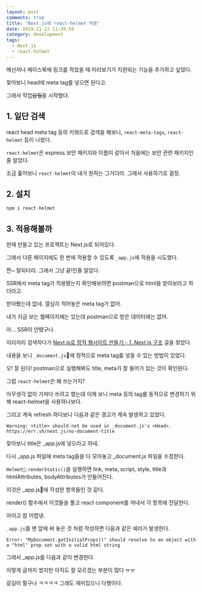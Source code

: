 ```yaml
---
layout: post
comments: true
title: "Next.js에 react-helmet 적용"
date: 2019-11-22 11:59:59
category: development
tags:
  - Next.js
  - react-helmet
---
```


메신저나 페이스북에 링크를 적었을 때 미리보기가 지원되는 기능을 추가하고 싶었다.

찾아보니 head에 meta tag를 넣으면 된다고.

그래서 작업~~삽질~~을 시작했다.

## 1. 일단 검색

react head meta tag 등의 키워드로 검색을 해보니, `react-meta-tags`, `react-helmet` 등이 나왔다.

`react-helmet`은 express 보안 패키지와 이름이 같아서 처음에는 보안 관련 패키지인줄 알았다.

조금 훑어보니 `react-helmet`이 내가 원하는 그거더라. 그래서 사용하기로 결정.

## 2. 설치

```js
npm i react-helmet
```

## 3. 적용해볼까

현재 만들고 있는 프로젝트는 Next.js로 되어있다.

그래서 다른 페이지에도 한 번에 적용할 수 있도록 `_app.js`에 적용을 시도했다.

<script src="https://gist.github.com/angelxtry/05688625f06c975df569b6dd2a60152d.js"></script>

짠~ 잘되더라. 그래서 그냥 끝!인줄 알았다.

SSR에서 meta tag가 적용됐는지 확인해보려면 postman으로 html을 받아보라고 하더라고.

받아봤는데 없네. 열심히 적어놓은 meta tag가 없어.

내가 지금 보는 웹페이지에는 있는데 postman으로 받은 데이터에는 없어.

아... SSR이 안됐구나.

이리저리 검색하다가 [Next.js로 정적 웹사이트 만들기 - 1. Next.js 구조](https://salgum1114.github.io/nextjs/2019-05-06-nextjs-static-website-1/) 글을 찾았다.

내용을 보니 `_document.js`에 정적으로 meta tag를 넣을 수 있는 방법이 있었다.

<script src="https://gist.github.com/angelxtry/e78ed51fb4821a765931f4d78ecce943.js"></script>

오! 잘 된다! postman으로 실행해봐도 title, meta가 잘 들어가 있는 것이 확인된다.

그럼 `react-helmet`은 왜 쓰는거지?

아무생각 없이 가져다 쓰려고 했는데 이제 보니 meta 등의 tag를 동적으로 변경하기 위해 react-helmet을 사용하나보다.

그리고 계속 refresh 하다보니 다음과 같은 경고가 계속 발생하고 있었다.

`Warning: <title> should not be used in _document.js's <Head>. https://err.sh/next.js/no-document-title`

찾아보니 title은 _app.js에 넣으라고 하네.

다시 _app.js 파일에 meta tag들을 다 모아놓고 _document.js 파일을 수정한다.

<script src="https://gist.github.com/angelxtry/ee04a501d6e32e7cb17fd8d7f0a3172b.js"></script>

`Helmet.renderStatic()`을 실행하면 link, meta, script, style, title과 htmlAttributes, bodyAttributes가 만들어진다.

이것은 _app.js에 작성한 항목들인 것 같다.

render() 함수에서 이것들을 풀고 react component를 꺼내서 각 항목에 전달한다.

아이고 참 어렵넹.

`_app.js`를 맨 앞에 써 놓은 것 처럼 작성하면 다음과 같은 에러가 발생한다.

`Error: "MyDocument.getInitialProps()" should resolve to an object with a "html" prop set with a valid html string`

그래서 _app.js를 다음과 같이 변경한다.

<script src="https://gist.github.com/angelxtry/8922dc0abb6347f6bf6a764b94e2b90c.js"></script>

이렇게 글까지 썼지만 아직도 잘 모르겠는 부분이 많다 ㅠㅠ

갈길이 멀구나 ㅋㅋㅋㅋ 그래도 재미있으니 다행이다.
